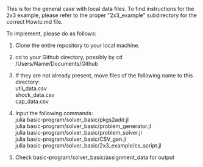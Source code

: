 This is for the general case with local data files. To find instructions for the 2x3 example, 
please refer to the proper "2x3_example" subdirectory for the correct Howto.md file.

To implement, please do as follows:

1) Clone the entire repository to your local machine.
2) cd to your Github directory, possibly by cd /Users/Name/Documents/Github

3) If they are not already present, move files of the following name to this directory: <br/>
util_data.csv <br/>
shock_data.csv <br/>
cap_data.csv

4) Input the following commands:<br/>
julia basic-program/solver_basic/pkgs2add.jl <br/>
julia basic-program/solver_basic/problem_generator.jl <br/>
julia basic-program/solver_basic/problem_solver.jl <br/>
julia basic-program/solver_basic/CSV_gen.jl <br/>
julia basic-program/solver_basic/2x3_example/cs_script.jl <br/>
5) Check basic-program/solver_basic/assignment_data for output
